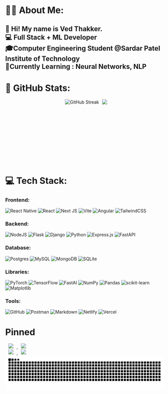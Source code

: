 # 👨‍💻 About Me:
<h2 align="left">
  👋 Hi! My name is Ved Thakker.<br>
  💻 Full Stack + ML Developer<br>
  🎓Computer Engineering Student @Sardar Patel Institute of Technology<br>
  🔭Currently Learning : Neural Networks, NLP </h2>
  
# 🚀 GitHub Stats:
<div align="center">
  <div style="display: flex; justify-content: center; align-items: flex-start; gap: 10; flex-wrap: wrap;">
  <img hspace="10" src="https://streak-stats.demolab.com?user=godfather979&theme=blue-green" alt="GitHub Streak" style="height: 200px;" />
  <img src="https://github-readme-stats.vercel.app/api/top-langs/?username=godfather979&layout=compact&theme=blue-green&size_weight=0.5&count_weight=0.5" style="height: 200px;" />
</div>
</div>

# 💻 Tech Stack:
### Frontend:
![React Native](https://img.shields.io/badge/react_native-%2320232a.svg?style=flat&logo=react&logoColor=%2361DAFB) ![React](https://img.shields.io/badge/react-%2320232a.svg?style=flat&logo=react&logoColor=%2361DAFB) ![Next JS](https://img.shields.io/badge/Next-black?style=flat&logo=next.js&logoColor=white)  ![Vite](https://img.shields.io/badge/vite-%23646CFF.svg?style=flat&logo=vite&logoColor=white) ![Angular](https://img.shields.io/badge/angular-%23DD0031.svg?style=flat&logo=angular&logoColor=white) ![TailwindCSS](https://img.shields.io/badge/tailwindcss-%2338B2AC.svg?style=flat&logo=tailwind-css&logoColor=white)
### Backend: 
![NodeJS](https://img.shields.io/badge/node.js-6DA55F?style=flat&logo=node.js&logoColor=white) ![Flask](https://img.shields.io/badge/flask-%23000.svg?style=flat&logo=flask&logoColor=white)  ![Django](https://img.shields.io/badge/django-%23092E20.svg?style=flat&logo=django&logoColor=white) ![Python](https://img.shields.io/badge/python-3670A0?style=flat&logo=python&logoColor=ffdd54) ![Express.js](https://img.shields.io/badge/express.js-%23404d59.svg?style=flat&logo=express&logoColor=%2361DAFB) ![FastAPI](https://img.shields.io/badge/FastAPI-005571?style=flat&logo=fastapi) 
### Database: 
![Postgres](https://img.shields.io/badge/postgres-%23316192.svg?style=flat&logo=postgresql&logoColor=white) ![MySQL](https://img.shields.io/badge/mysql-4479A1.svg?style=flat&logo=mysql&logoColor=white) ![MongoDB](https://img.shields.io/badge/MongoDB-%234ea94b.svg?style=flat&logo=mongodb&logoColor=white) ![SQLite](https://img.shields.io/badge/sqlite-%2307405e.svg?style=flat&logo=sqlite&logoColor=white) 
### Libraries:
![PyTorch](https://img.shields.io/badge/PyTorch-%23EE4C2C.svg?style=flat&logo=PyTorch&logoColor=white)  ![TensorFlow](https://img.shields.io/badge/TensorFlow-%23FF6F00.svg?style=flat&logo=TensorFlow&logoColor=white) ![FastAI](https://img.shields.io/badge/FastAI-%23ffffff.svg?style=flat&logo=PyTorch&logoColor=black) ![NumPy](https://img.shields.io/badge/numpy-%23013243.svg?style=flat&logo=numpy&logoColor=white) ![Pandas](https://img.shields.io/badge/pandas-%23150458.svg?style=flat&logo=pandas&logoColor=white) ![scikit-learn](https://img.shields.io/badge/scikit--learn-%23F7931E.svg?style=flat&logo=scikit-learn&logoColor=white) ![Matplotlib](https://img.shields.io/badge/Matplotlib-%23ffffff.svg?style=flat&logo=Matplotlib&logoColor=black) 
### Tools:
![GitHub](https://img.shields.io/badge/github-%23121011.svg?style=flat&logo=github&logoColor=white) ![Postman](https://img.shields.io/badge/Postman-FF6C37?style=flat&logo=postman&logoColor=white)
 ![Markdown](https://img.shields.io/badge/markdown-%23000000.svg?style=flat&logo=markdown&logoColor=white)  ![Netlify](https://img.shields.io/badge/netlify-%230D9488.svg?style=flat&logo=netlify&logoColor=#00C7B7) ![Vercel](https://img.shields.io/badge/vercel-%23000000.svg?style=flat&logo=vercel&logoColor=white)  
# Pinned
<a href="https://github.com/godfather979/F1-Analytics-and-ML">
  <img width="400" hspace="10" src="https://github-readme-stats.vercel.app/api/pin/?username=godfather979&repo=F1-Analytics-and-ML&theme=github_dark" />
</a>
<a href="https://github.com/godfather979/SafeQuest">
  <img width="400" hspace="10" src="https://github-readme-stats.vercel.app/api/pin/?username=godfather979&repo=SafeQuest&theme=github_dark" />
</a>

<br>

<a href="https://github.com/godfather979/Founder-Flow">
  <img width="400" hspace="10" src="https://github-readme-stats.vercel.app/api/pin/?username=godfather979&repo=Founder-Flow&theme=github_dark" />
</a>
<a href="https://github.com/godfather979/What-a-mess">
  <img width="400" hspace="10" src="https://github-readme-stats.vercel.app/api/pin/?username=godfather979&repo=What-a-mess&theme=github_dark" />
</a>


<img src="https://raw.githubusercontent.com/godfather979/godfather979/output/snake.svg" alt="Snake animation" />


